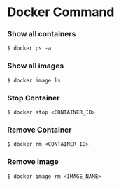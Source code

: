 # Docker Command

### Show all containers

```
$ docker ps -a
```

### Show all images

```
$ docker image ls
```

### Stop Container 

```
$ docker stop <CONTAINER_ID>
```

### Remove Container 

```
$ docker rm <CONTAINER_ID>
```

### Remove image

```
$ docker image rm <IMAGE_NAME>
```
